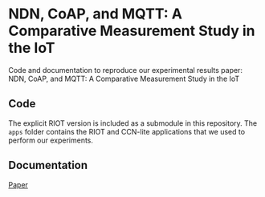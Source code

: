 # NDN, CoAP, and MQTT: A Comparative Measurement Study in the IoT
Code and documentation to reproduce our experimental results
paper: NDN, CoAP, and MQTT: A Comparative Measurement Study in the IoT

## Code
The explicit RIOT version is included as a submodule in this repository.
The `apps` folder contains the RIOT and CCN-lite applications that we used to perform our experiments.

## Documentation
[Paper](https://conferences.sigcomm.org/acm-icn/2018/proceedings/icn18-final46.pdf)
